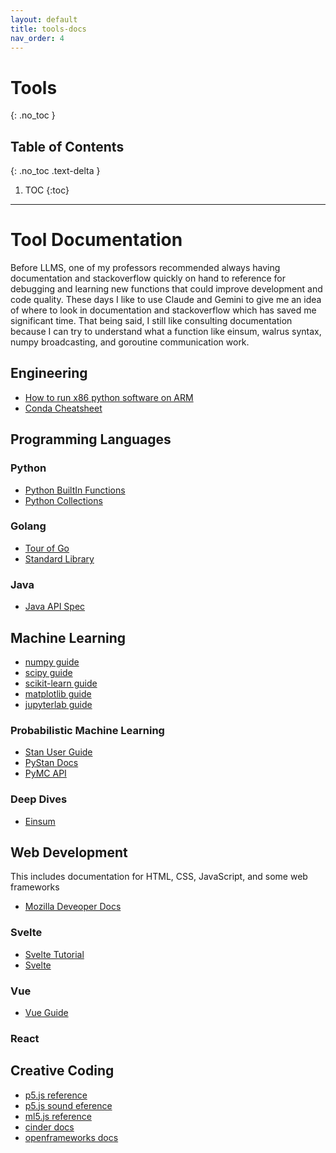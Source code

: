 ```yaml
---
layout: default
title: tools-docs
nav_order: 4
---
```


# Tools
{: .no_toc }

## Table of Contents
{: .no_toc .text-delta }

1. TOC
{:toc}

---
# Tool Documentation 
Before LLMS, one of my professors recommended always having documentation and stackoverflow quickly on hand to reference for debugging and learning new functions that could improve development and code quality. These days I like to use Claude and Gemini to give me an idea of where to look in documentation and stackoverflow which has saved me significant time. That being said, I still like consulting documentation because I can try to understand what a function like einsum, walrus syntax, numpy broadcasting, and goroutine communication work. 

## Engineering 
* [How to run x86 python software on ARM](https://stackoverflow.com/questions/71691598/how-to-run-python-as-x86-with-rosetta2-on-arm-macos-machine)
* [Conda Cheatsheet](https://docs.conda.io/projects/conda/en/stable/user-guide/cheatsheet.html)

## Programming Languages 
### Python 
* [Python BuiltIn Functions](https://docs.python.org/3/library/functions.html)
* [Python Collections](https://docs.python.org/3/library/collections.html#module-collections)
### Golang
* [Tour of Go](https://go.dev/tour/welcome/1)
* [Standard Library](https://pkg.go.dev/std)
### Java 
* [Java API Spec](https://docs.oracle.com/javase/8/docs/api/)

## Machine Learning 
* [numpy guide](https://numpy.org/doc/stable/user/)
* [scipy guide](https://docs.scipy.org/doc/scipy/tutorial/index.html)
* [scikit-learn guide](https://scikit-learn.org/stable/user_guide.html)
* [matplotlib guide](https://matplotlib.org/stable/users/index.html)
* [jupyterlab guide](https://jupyterlab.readthedocs.io/en/latest/user/index.html)

### Probabilistic Machine Learning 
* [Stan User Guide](https://mc-stan.org/docs/stan-users-guide/index.html)
* [PyStan Docs](https://pystan.readthedocs.io/en/latest/)
* [PyMC API](https://www.pymc.io/projects/docs/en/stable/api.html)

### Deep Dives 
* [Einsum](https://ajcr.net/Basic-guide-to-einsum/)

## Web Development 
This includes documentation for HTML, CSS, JavaScript, and some web frameworks
* [Mozilla Deveoper Docs](https://developer.mozilla.org/en-US/)
### Svelte 
* [Svelte Tutorial](https://svelte.dev/tutorial/svelte/welcome-to-svelte)
* [Svelte](https://svelte.dev/docs/svelte/overview)
### Vue 
* [Vue Guide](https://vuejs.org/guide/introduction.html)
### React 

## Creative Coding 
* [p5.js reference](https://p5js.org/reference/)
* [p5.js sound eference](https://p5js.org/reference/p5.sound/)
* [ml5.js reference](https://docs.ml5js.org/#/reference/overview)
* [cinder docs](https://www.libcinder.org/docs/)
* [openframeworks docs](https://openframeworks.cc/documentation/)






